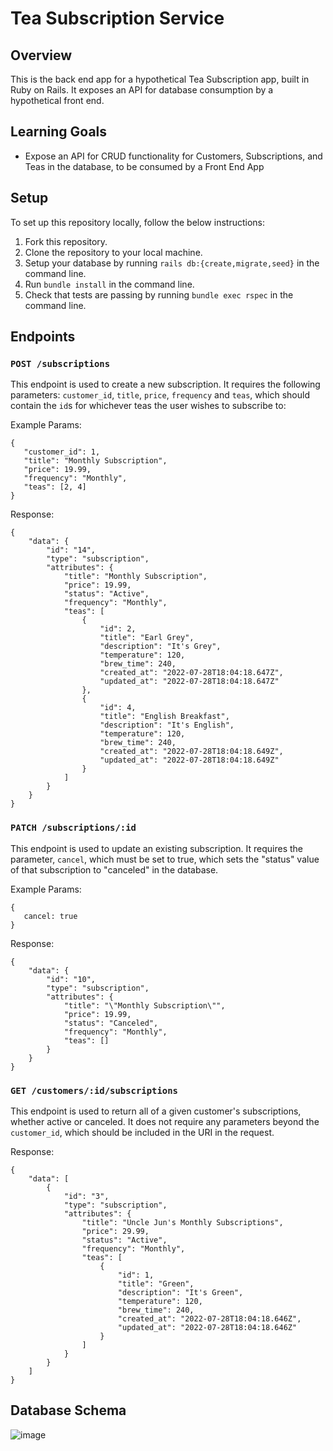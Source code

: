 # Tea Subscription Service

## Overview

This is the back end app for a hypothetical Tea Subscription app, built in Ruby on Rails. It exposes an API for database consumption by a hypothetical front end. 

## Learning Goals

* Expose an API for CRUD functionality for Customers, Subscriptions, and Teas in the database, to be consumed by a Front End App

## Setup

To set up this repository locally, follow the below instructions: 

1. Fork this repository.
2. Clone the repository to your local machine. 
3. Setup your database by running `rails db:{create,migrate,seed}` in the command line.
4. Run `bundle install` in the command line. 
5. Check that tests are passing by running `bundle exec rspec` in the command line.

## Endpoints

### `POST /subscriptions`

This endpoint is used to create a new subscription. It requires the following parameters: `customer_id`, `title`, `price`, `frequency` and `teas`, which should contain the `id`s for whichever teas the user wishes to subscribe to:

Example Params:

```
{
   "customer_id": 1,
   "title": "Monthly Subscription",
   "price": 19.99,
   "frequency": "Monthly",
   "teas": [2, 4]
}
```

Response: 

```
{
    "data": {
        "id": "14",
        "type": "subscription",
        "attributes": {
            "title": "Monthly Subscription",
            "price": 19.99,
            "status": "Active",
            "frequency": "Monthly",
            "teas": [
                {
                    "id": 2,
                    "title": "Earl Grey",
                    "description": "It's Grey",
                    "temperature": 120,
                    "brew_time": 240,
                    "created_at": "2022-07-28T18:04:18.647Z",
                    "updated_at": "2022-07-28T18:04:18.647Z"
                },
                {
                    "id": 4,
                    "title": "English Breakfast",
                    "description": "It's English",
                    "temperature": 120,
                    "brew_time": 240,
                    "created_at": "2022-07-28T18:04:18.649Z",
                    "updated_at": "2022-07-28T18:04:18.649Z"
                }
            ]
        }
    }
}
```

### `PATCH /subscriptions/:id`

This endpoint is used to update an existing subscription. It requires the parameter, `cancel`, which must be set to true, which sets the "status" value of that subscription to "canceled" in the database.

Example Params:

```
{
   cancel: true
}
```

Response:

```
{
    "data": {
        "id": "10",
        "type": "subscription",
        "attributes": {
            "title": "\"Monthly Subscription\"",
            "price": 19.99,
            "status": "Canceled",
            "frequency": "Monthly",
            "teas": []
        }
    }
}
```

### `GET /customers/:id/subscriptions`

This endpoint is used to return all of a given customer's subscriptions, whether active or canceled. It does not require any parameters beyond the `customer_id`, which should be included in the URI in the request.

Response:

```
{
    "data": [
        {
            "id": "3",
            "type": "subscription",
            "attributes": {
                "title": "Uncle Jun's Monthly Subscriptions",
                "price": 29.99,
                "status": "Active",
                "frequency": "Monthly",
                "teas": [
                    {
                        "id": 1,
                        "title": "Green",
                        "description": "It's Green",
                        "temperature": 120,
                        "brew_time": 240,
                        "created_at": "2022-07-28T18:04:18.646Z",
                        "updated_at": "2022-07-28T18:04:18.646Z"
                    }
                ]
            }
        }
    ]
}
```

## Database Schema

![image](https://user-images.githubusercontent.com/93609855/181612413-2fd46628-580e-4c77-af04-c8d042f69276.png)
